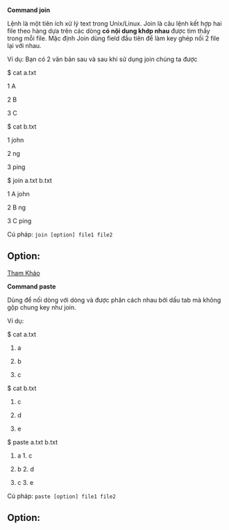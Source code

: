 **Command join**

Lệnh là một tiên ích xử lý text trong Unix/Linux. Join là câu lệnh kết hợp hai file theo hàng dựa trên các dòng **có nội dung khớp nhau** được tìm thấy trong mỗi file. Mặc định Join dùng field đầu tiên để làm key ghép nối 2 file lại với nhau.

Ví dụ: Bạn có 2 văn bản sau và sau khi sử dụng join chúng ta được

$ cat a.txt

1 A

2 B

3 C

$ cat b.txt

1 john

2 ng

3 ping

$ join a.txt b.txt

1 A john

2 B ng

3 C ping


Cú pháp: `join [option] file1 file2`

Option:
- 

[Tham Khảo](https://www.geeksforgeeks.org/join-command-linux/)

**Command paste**

Dùng để nối dòng với dòng và được phân cách nhau bởi dấu tab mà không gộp chung key như join.

Ví dụ:

$ cat a.txt

1. a

2. b

3. c

$ cat b.txt

1. c

2. d

3. e

$ paste a.txt b.txt

1. a 1. c

2. b 2. d

3. c 3. e

Cú pháp: `paste [option] file1 file2`

Option:
- 



